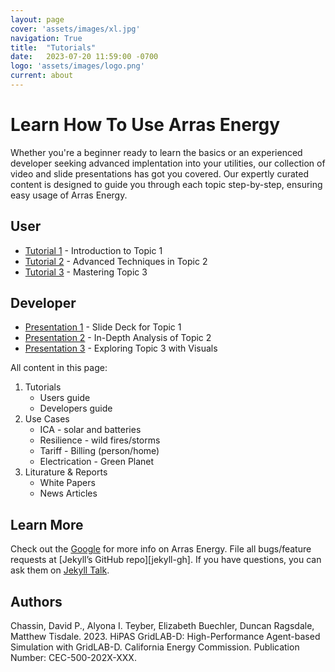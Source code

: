 ```yaml
---
layout: page
cover: 'assets/images/xl.jpg'
navigation: True
title:  "Tutorials"
date:   2023-07-20 11:59:00 -0700
logo: 'assets/images/logo.png'
current: about
---
```


# Learn How To Use Arras Energy 

 Whether you're a beginner ready to learn the basics or an experienced developer seeking advanced implentation into your utilities, our collection of video and slide presentations has got you covered. Our expertly curated content is designed to guide you through each topic step-by-step, ensuring easy usage of Arras Energy.

## User 

- [Tutorial 1](https://example.com/tutorial1-video) - Introduction to Topic 1
- [Tutorial 2](https://example.com/tutorial2-video) - Advanced Techniques in Topic 2
- [Tutorial 3](https://example.com/tutorial3-video) - Mastering Topic 3

## Developer

- [Presentation 1](https://example.com/presentation1-slides) - Slide Deck for Topic 1
- [Presentation 2](https://example.com/presentation2-slides) - In-Depth Analysis of Topic 2
- [Presentation 3](https://example.com/presentation3-slides) - Exploring Topic 3 with Visuals


All content in this page:
1. Tutorials
    - Users guide
    - Developers guide
2. Use Cases
    - ICA - solar and batteries
    - Resilience - wild fires/storms
    - Tariff - Billing (person/home)
    - Electrication - Green Planet
3. Liturature & Reports 
    - White Papers
    - News Articles

## Learn More
Check out the [Google][Google] for more info on Arras Energy. File all bugs/feature requests at [Jekyll’s GitHub repo][jekyll-gh]. If you have questions, you can ask them on [Jekyll Talk][jekyll-talk].

## Authors
Chassin, David P., Alyona I. Teyber, Elizabeth Buechler, Duncan Ragsdale, Matthew Tisdale. 2023. HiPAS GridLAB-D: High-Performance Agent-based Simulation with GridLAB-D.
California Energy Commission. Publication Number: CEC-500-202X-XXX.

[Google]: https://google.com
[Arras Energy's GitHub repo]:   https://github.com/arras-energy
[jekyll-talk]: https://talk.jekyllrb.com/
